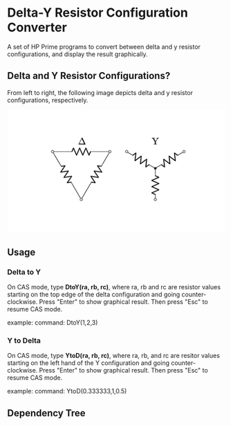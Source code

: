 # Delta-Y Resistor Configuration Converter

A set of HP Prime programs to convert between delta and y resistor configurations, and display the result graphically.

## Delta and Y Resistor Configurations?

From left to right, the following image depicts delta and y resistor configurations, respectively.

![alt text](https://github.com/Aswin-SaiSubramanian/Delta-Y-Resistor-Configuration-Converter/blob/main/delta_y.png "delta and y resitor networks")

## Usage

### Delta to Y

On CAS mode, type **DtoY(ra, rb, rc)**, where ra, rb and rc are resistor values starting on the top edge of the delta configuration and going
counter-clockwise. Press "Enter" to show graphical result. Then press "Esc" to resume CAS mode.

  example: 
    command: DtoY(1,2,3)

### Y to Delta

On CAS mode, type **YtoD(ra, rb, rc)**, where ra, rb, and rc are resitor values starting on the left hand of the Y configuration and going counter-clockwise.
Press "Enter" to show graphical result. Then press "Esc" to resume CAS mode.

  example:
    command: YtoD(0.333333,1,0.5)

## Dependency Tree

